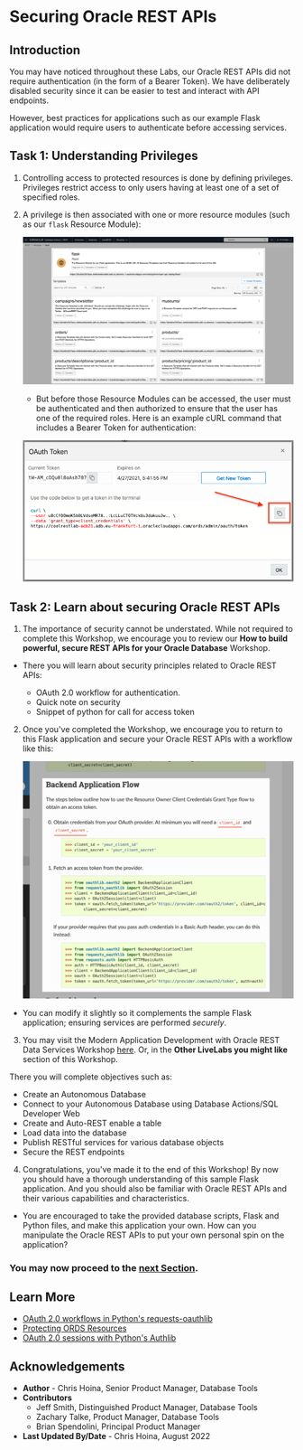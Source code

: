 # Securing Oracle REST APIs

## Introduction

You may have noticed throughout these Labs, our Oracle REST APIs did not require authentication (in the form of a Bearer Token). We have deliberately disabled security since it can be easier to test and interact with API endpoints. 

However, best practices for applications such as our example Flask application would require users to authenticate before accessing services.

## Task 1: Understanding Privileges

1. Controlling access to protected resources is done by defining privileges. Privileges restrict access to only users having at least one of a set of specified roles. 

2. A privilege is then associated with one or more resource modules (such as our `flask` Resource Module):

   ![Our Flask Resource Module](images/flask-resource-module-in-oci.png " ")

   - But before those Resource Modules can be accessed, the user must be authenticated and then authorized to ensure that the user has one of the required roles. Here is an example cURL command that includes a Bearer Token for authentication: 

   ![Our Flask Resource Module](images/click-copy-icon-to-copy-token-text.png " ")

## Task 2: Learn about securing Oracle REST APIs 

1. The importance of security cannot be understated. While not required to complete this Workshop, we encourage you to review our <b>How to build powerful, secure REST APIs for your Oracle Database</b> Workshop. 

- There you will learn about security principles related to Oracle REST APIs:

  - OAuth 2.0 workflow for authentication. 
  - Quick note on security
  - Snippet of python for call for access token 

2. Once you've completed the Workshop, we encourage you to return to this Flask application and secure your Oracle REST APIs with a workflow like this:

   ![Backend application flow example.](images/backend-application-flow-example.png " ")

 - You can modify it slightly so it complements the sample Flask application; ensuring services are performed <i>securely</i>. 

3. You may visit the Modern Application Development with Oracle REST Data Services Workshop [here](https://apexapps.oracle.com/pls/apex/dbpm/r/livelabs/view-workshop?wid=815). Or, in the <b>Other LiveLabs you might like</b> section of this Workshop.

There you will complete objectives such as:
  - Create an Autonomous Database
  - Connect to your Autonomous Database using Database Actions/SQL Developer Web
  - Create and Auto-REST enable a table
  - Load data into the database
  - Publish RESTful services for various database objects
  - Secure the REST endpoints

4. Congratulations, you've made it to the end of this Workshop! By now you should have a thorough understanding of this sample Flask application. And you should also be familiar with Oracle REST APIs and their various capabilities and characteristics. 

 - You are encouraged to take the provided database scripts, Flask and Python files, and make this application your own. How can you manipulate the Oracle REST APIs to put your own personal spin on the application? 

### You may now proceed to the [next Section](#next).

## Learn More
* [OAuth 2.0 workflows in Python's requests-oauthlib](https://requests-oauthlib.readthedocs.io/en/latest/oauth2_workflow.html#)
* [Protecting ORDS Resources](https://docs.oracle.com/en/database/oracle/oracle-rest-data-services/22.2/qsord/get-started-with-oracle-rest-data-services.html#GUID-F6961F9D-C0FA-4ED4-AA88-88FDDF208D83)
* [OAuth 2.0 sessions with Python's Authlib](https://docs.authlib.org/en/latest/client/oauth2.html) 

## Acknowledgements

* **Author** - Chris Hoina, Senior Product Manager, Database Tools
* **Contributors**
  - Jeff Smith, Distinguished Product Manager, Database Tools
  - Zachary Talke, Product Manager, Database Tools
  - Brian Spendolini, Principal Product Manager
* **Last Updated By/Date** - Chris Hoina, August 2022
